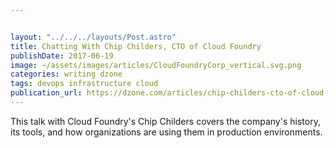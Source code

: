 ```yaml
---


layout: "../../../layouts/Post.astro"
title: Chatting With Chip Childers, CTO of Cloud Foundry
publishDate: 2017-06-19
image: ~/assets/images/articles/CloudFoundryCorp_vertical.svg.png
categories: writing dzone
tags: devops infrastructure cloud
publication_url: https://dzone.com/articles/chip-childers-cto-of-cloud-foundry
---
```


This talk with Cloud Foundry's Chip Childers covers the company's history, its tools, and how organizations are using them in production environments.
